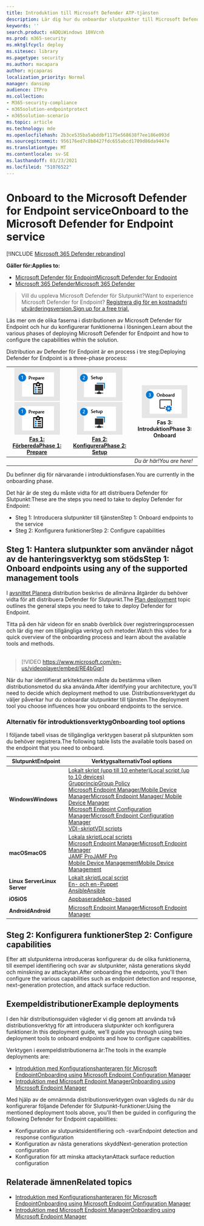 ```yaml
---
title: Introduktion till Microsoft Defender ATP-tjänsten
description: Lär dig hur du onboardar slutpunkter till Microsoft Defender ATP-tjänsten
keywords: ''
search.product: eADQiWindows 10XVcnh
ms.prod: m365-security
ms.mktglfcycl: deploy
ms.sitesec: library
ms.pagetype: security
ms.author: macapara
author: mjcaparas
localization_priority: Normal
manager: dansimp
audience: ITPro
ms.collection:
- M365-security-compliance
- m365solution-endpointprotect
- m365solution-scenario
ms.topic: article
ms.technology: mde
ms.openlocfilehash: 2b3ce535ba5abddbf1175e568638f7ee186e093d
ms.sourcegitcommit: 956176ed7c8b8427fdc655abcd1709d86da9447e
ms.translationtype: MT
ms.contentlocale: sv-SE
ms.lasthandoff: 03/23/2021
ms.locfileid: "51076522"
---
```

# <a name="onboard-to-the-microsoft-defender-for-endpoint-service"></a><span data-ttu-id="65222-103">Onboard to the Microsoft Defender for Endpoint service</span><span class="sxs-lookup"><span data-stu-id="65222-103">Onboard to the Microsoft Defender for Endpoint service</span></span>

[!INCLUDE [Microsoft 365 Defender rebranding](../../includes/microsoft-defender.md)]

<span data-ttu-id="65222-104">**Gäller för:**</span><span class="sxs-lookup"><span data-stu-id="65222-104">**Applies to:**</span></span>
- [<span data-ttu-id="65222-105">Microsoft Defender för Endpoint</span><span class="sxs-lookup"><span data-stu-id="65222-105">Microsoft Defender for Endpoint</span></span>](https://go.microsoft.com/fwlink/p/?linkid=2146631)
- [<span data-ttu-id="65222-106">Microsoft 365 Defender</span><span class="sxs-lookup"><span data-stu-id="65222-106">Microsoft 365 Defender</span></span>](https://go.microsoft.com/fwlink/?linkid=2118804)


> <span data-ttu-id="65222-107">Vill du uppleva Microsoft Defender för Slutpunkt?</span><span class="sxs-lookup"><span data-stu-id="65222-107">Want to experience Microsoft Defender for Endpoint?</span></span> [<span data-ttu-id="65222-108">Registrera dig för en kostnadsfri utvärderingsversion.</span><span class="sxs-lookup"><span data-stu-id="65222-108">Sign up for a free trial.</span></span>](https://www.microsoft.com/microsoft-365/windows/microsoft-defender-atp?ocid=docs-wdatp-exposedapis-abovefoldlink)

<span data-ttu-id="65222-109">Läs mer om de olika faserna i distributionen av Microsoft Defender för Endpoint och hur du konfigurerar funktionerna i lösningen.</span><span class="sxs-lookup"><span data-stu-id="65222-109">Learn about the various phases of deploying Microsoft Defender for Endpoint and how to configure the capabilities within the solution.</span></span> 

<span data-ttu-id="65222-110">Distribution av Defender för Endpoint är en process i tre steg:</span><span class="sxs-lookup"><span data-stu-id="65222-110">Deploying Defender for Endpoint is a three-phase process:</span></span>

| <span data-ttu-id="65222-111">[![distributionsfas – förbereda](images/phase-diagrams/prepare.png)](prepare-deployment.md)</span><span class="sxs-lookup"><span data-stu-id="65222-111">[![deployment phase - prepare](images/phase-diagrams/prepare.png)](prepare-deployment.md)</span></span><br>[<span data-ttu-id="65222-112">Fas 1: Förbereda</span><span class="sxs-lookup"><span data-stu-id="65222-112">Phase 1: Prepare</span></span>](prepare-deployment.md) | <span data-ttu-id="65222-113">[![distributionsfas – konfiguration](images/phase-diagrams/setup.png)](production-deployment.md)</span><span class="sxs-lookup"><span data-stu-id="65222-113">[![deployment phase - setup](images/phase-diagrams/setup.png)](production-deployment.md)</span></span><br>[<span data-ttu-id="65222-114">Fas 2: Konfigurera</span><span class="sxs-lookup"><span data-stu-id="65222-114">Phase 2: Setup</span></span>](production-deployment.md) | ![distributionsfas – onboard](images/phase-diagrams/onboard.png)<br><span data-ttu-id="65222-116">Fas 3: Introduktion</span><span class="sxs-lookup"><span data-stu-id="65222-116">Phase 3: Onboard</span></span> |
| ----- | ----- | ----- |
| | |<span data-ttu-id="65222-117">*Du är här!*</span><span class="sxs-lookup"><span data-stu-id="65222-117">*You are here!*</span></span>|

<span data-ttu-id="65222-118">Du befinner dig för närvarande i introduktionsfasen.</span><span class="sxs-lookup"><span data-stu-id="65222-118">You are currently in the onboarding phase.</span></span>

<span data-ttu-id="65222-119">Det här är de steg du måste vidta för att distribuera Defender för Slutpunkt:</span><span class="sxs-lookup"><span data-stu-id="65222-119">These are the steps you need to take to deploy Defender for Endpoint:</span></span>

- <span data-ttu-id="65222-120">Steg 1: Introducera slutpunkter till tjänsten</span><span class="sxs-lookup"><span data-stu-id="65222-120">Step 1: Onboard endpoints to the service</span></span> 
- <span data-ttu-id="65222-121">Steg 2: Konfigurera funktioner</span><span class="sxs-lookup"><span data-stu-id="65222-121">Step 2: Configure capabilities</span></span> 

## <a name="step-1-onboard-endpoints-using-any-of-the-supported-management-tools"></a><span data-ttu-id="65222-122">Steg 1: Hantera slutpunkter som använder något av de hanteringsverktyg som stöds</span><span class="sxs-lookup"><span data-stu-id="65222-122">Step 1: Onboard endpoints using any of the supported management tools</span></span>
<span data-ttu-id="65222-123">I [avsnittet Planera](deployment-strategy.md) distribution beskrivs de allmänna åtgärder du behöver vidta för att distribuera Defender för Slutpunkt.</span><span class="sxs-lookup"><span data-stu-id="65222-123">The [Plan deployment](deployment-strategy.md) topic outlines the general steps you need to take to deploy Defender for Endpoint.</span></span>  


<span data-ttu-id="65222-124">Titta på den här videon för en snabb överblick över registreringsprocessen och lär dig mer om tillgängliga verktyg och metoder.</span><span class="sxs-lookup"><span data-stu-id="65222-124">Watch this video for a quick overview of the onboarding process and learn about the available tools and methods.</span></span>
<br />
<br />

> [!VIDEO https://www.microsoft.com/en-us/videoplayer/embed/RE4bGqr]



<span data-ttu-id="65222-125">När du har identifierat arkitekturen måste du bestämma vilken distributionsmetod du ska använda.</span><span class="sxs-lookup"><span data-stu-id="65222-125">After identifying your architecture, you'll need to decide which deployment method to use.</span></span> <span data-ttu-id="65222-126">Distributionsverktyget du väljer påverkar hur du onboardar slutpunkter till tjänsten.</span><span class="sxs-lookup"><span data-stu-id="65222-126">The deployment tool you choose influences how you onboard endpoints to the service.</span></span> 

### <a name="onboarding-tool-options"></a><span data-ttu-id="65222-127">Alternativ för introduktionsverktyg</span><span class="sxs-lookup"><span data-stu-id="65222-127">Onboarding tool options</span></span>

<span data-ttu-id="65222-128">I följande tabell visas de tillgängliga verktygen baserat på slutpunkten som du behöver registrera.</span><span class="sxs-lookup"><span data-stu-id="65222-128">The following table lists the available tools based on the endpoint that you need to onboard.</span></span>

| <span data-ttu-id="65222-129">Slutpunkt</span><span class="sxs-lookup"><span data-stu-id="65222-129">Endpoint</span></span>     | <span data-ttu-id="65222-130">Verktygsalternativ</span><span class="sxs-lookup"><span data-stu-id="65222-130">Tool options</span></span>                       |
|--------------|------------------------------------------|
| <span data-ttu-id="65222-131">**Windows**</span><span class="sxs-lookup"><span data-stu-id="65222-131">**Windows**</span></span>  |  [<span data-ttu-id="65222-132">Lokalt skript (upp till 10 enheter)</span><span class="sxs-lookup"><span data-stu-id="65222-132">Local script (up to 10 devices)</span></span>](configure-endpoints-script.md) <br>  [<span data-ttu-id="65222-133">Grupprincip</span><span class="sxs-lookup"><span data-stu-id="65222-133">Group Policy</span></span>](configure-endpoints-gp.md) <br>  [<span data-ttu-id="65222-134">Microsoft Endpoint Manager/Mobile Device Manager</span><span class="sxs-lookup"><span data-stu-id="65222-134">Microsoft Endpoint Manager/ Mobile Device Manager</span></span>](configure-endpoints-mdm.md) <br>   [<span data-ttu-id="65222-135">Microsoft Endpoint Configuration Manager</span><span class="sxs-lookup"><span data-stu-id="65222-135">Microsoft Endpoint Configuration Manager</span></span>](configure-endpoints-sccm.md) <br> [<span data-ttu-id="65222-136">VDI-skript</span><span class="sxs-lookup"><span data-stu-id="65222-136">VDI scripts</span></span>](configure-endpoints-vdi.md)   |
| <span data-ttu-id="65222-137">**macOS**</span><span class="sxs-lookup"><span data-stu-id="65222-137">**macOS**</span></span>    | [<span data-ttu-id="65222-138">Lokala skript</span><span class="sxs-lookup"><span data-stu-id="65222-138">Local scripts</span></span>](mac-install-manually.md) <br> [<span data-ttu-id="65222-139">Microsoft Endpoint Manager</span><span class="sxs-lookup"><span data-stu-id="65222-139">Microsoft Endpoint Manager</span></span>](mac-install-with-intune.md) <br> [<span data-ttu-id="65222-140">JAMF Pro</span><span class="sxs-lookup"><span data-stu-id="65222-140">JAMF Pro</span></span>](mac-install-with-jamf.md) <br> [<span data-ttu-id="65222-141">Mobile Device Management</span><span class="sxs-lookup"><span data-stu-id="65222-141">Mobile Device Management</span></span>](mac-install-with-other-mdm.md) |
| <span data-ttu-id="65222-142">**Linux Server**</span><span class="sxs-lookup"><span data-stu-id="65222-142">**Linux Server**</span></span> | [<span data-ttu-id="65222-143">Lokalt skript</span><span class="sxs-lookup"><span data-stu-id="65222-143">Local script</span></span>](linux-install-manually.md) <br> [<span data-ttu-id="65222-144">En- och en-</span><span class="sxs-lookup"><span data-stu-id="65222-144">Puppet</span></span>](linux-install-with-puppet.md) <br> [<span data-ttu-id="65222-145">Ansible</span><span class="sxs-lookup"><span data-stu-id="65222-145">Ansible</span></span>](linux-install-with-ansible.md)|
| <span data-ttu-id="65222-146">**iOS**</span><span class="sxs-lookup"><span data-stu-id="65222-146">**iOS**</span></span>      | [<span data-ttu-id="65222-147">Appbaserade</span><span class="sxs-lookup"><span data-stu-id="65222-147">App-based</span></span>](ios-install.md)                                |
| <span data-ttu-id="65222-148">**Android**</span><span class="sxs-lookup"><span data-stu-id="65222-148">**Android**</span></span>  | [<span data-ttu-id="65222-149">Microsoft Endpoint Manager</span><span class="sxs-lookup"><span data-stu-id="65222-149">Microsoft Endpoint Manager</span></span>](android-intune.md)               | 


## <a name="step-2-configure-capabilities"></a><span data-ttu-id="65222-150">Steg 2: Konfigurera funktioner</span><span class="sxs-lookup"><span data-stu-id="65222-150">Step 2: Configure capabilities</span></span>
<span data-ttu-id="65222-151">Efter att slutpunkterna introduceras konfigurerar du de olika funktionerna, till exempel identifiering och svar av slutpunkter, nästa generations skydd och minskning av attackytan.</span><span class="sxs-lookup"><span data-stu-id="65222-151">After onboarding the endpoints, you'll then configure the various capabilities such as endpoint detection and response, next-generation protection, and attack surface reduction.</span></span> 


## <a name="example-deployments"></a><span data-ttu-id="65222-152">Exempeldistributioner</span><span class="sxs-lookup"><span data-stu-id="65222-152">Example deployments</span></span>
<span data-ttu-id="65222-153">I den här distributionsguiden vägleder vi dig genom att använda två distributionsverktyg för att introducera slutpunkter och konfigurera funktioner.</span><span class="sxs-lookup"><span data-stu-id="65222-153">In this deployment guide, we'll guide you through using two deployment tools to onboard endpoints and how to configure capabilities.</span></span>

<span data-ttu-id="65222-154">Verktygen i exempeldistributionerna är:</span><span class="sxs-lookup"><span data-stu-id="65222-154">The tools in the example deployments are:</span></span>
- [<span data-ttu-id="65222-155">Introduktion med Konfigurationshanteraren för Microsoft Endpoint</span><span class="sxs-lookup"><span data-stu-id="65222-155">Onboarding using Microsoft Endpoint Configuration Manager</span></span>](onboarding-endpoint-configuration-manager.md)
- [<span data-ttu-id="65222-156">Introduktion med Microsoft Endpoint Manager</span><span class="sxs-lookup"><span data-stu-id="65222-156">Onboarding using Microsoft Endpoint Manager</span></span>](onboarding-endpoint-manager.md)

<span data-ttu-id="65222-157">Med hjälp av de omnämnda distributionsverktygen ovan vägleds du när du konfigurerar följande Defender för Slutpunkt-funktioner:</span><span class="sxs-lookup"><span data-stu-id="65222-157">Using the mentioned deployment tools above, you'll then be guided in configuring the following Defender for Endpoint capabilities:</span></span>
- <span data-ttu-id="65222-158">Konfiguration av slutpunktsidentifiering och -svar</span><span class="sxs-lookup"><span data-stu-id="65222-158">Endpoint detection and response configuration</span></span>
- <span data-ttu-id="65222-159">Konfiguration av nästa generations skydd</span><span class="sxs-lookup"><span data-stu-id="65222-159">Next-generation protection configuration</span></span>
- <span data-ttu-id="65222-160">Konfiguration för att minska attackytan</span><span class="sxs-lookup"><span data-stu-id="65222-160">Attack surface reduction configuration</span></span>

## <a name="related-topics"></a><span data-ttu-id="65222-161">Relaterade ämnen</span><span class="sxs-lookup"><span data-stu-id="65222-161">Related topics</span></span>
- [<span data-ttu-id="65222-162">Introduktion med Konfigurationshanteraren för Microsoft Endpoint</span><span class="sxs-lookup"><span data-stu-id="65222-162">Onboarding using Microsoft Endpoint Configuration Manager</span></span>](onboarding-endpoint-configuration-manager.md)
- [<span data-ttu-id="65222-163">Introduktion med Microsoft Endpoint Manager</span><span class="sxs-lookup"><span data-stu-id="65222-163">Onboarding using Microsoft Endpoint Manager</span></span>](onboarding-endpoint-manager.md)
